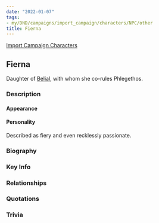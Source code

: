 ```yaml
---
date: "2022-01-07"
tags:
- my/DND/campaigns/import_campaign/characters/NPC/other
title: Fierna
---
```


[Import Campaign Characters](/dnd/characters/)

## Fierna

Daughter of [Belial](/dnd/characters/npcs/belial/), with whom she co-rules Phlegethos.

### Description

#### Appearance

#### Personality

Described as fiery and even recklessly passionate.

### Biography

### Key Info

### Relationships

### Quotations

### Trivia
